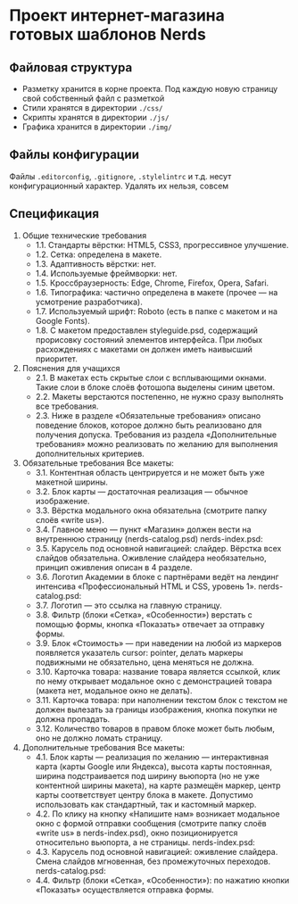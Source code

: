 # Проект интернет-магазина готовых шаблонов Nerds

## Файловая структура
- Разметку хранится в корне проекта. Под каждую новую страницу свой собственный файл с разметкой
- Стили хранятся в директории `./css/`
- Скрипты хранятся в директории `./js/`
- Графика хранится в директории `./img/`

## Файлы конфигурации
Файлы `.editorconfig`, `.gitignore`, `.stylelintrc` и т.д. несут конфигурационный характер.
Удалять их нельзя, совсем

## Спецификация
1. Общие технические требования 
   - 1.1. Стандарты вёрстки: HTML5, CSS3, прогрессивное улучшение. 
   - 1.2. Сетка: определена в макете.
   - 1.3. Адаптивность вёрстки: нет.
   - 1.4. Используемые фреймворки: нет.
   - 1.5. Кроссбраузерность: Edge, Chrome, Firefox, Opera, Safari.
   - 1.6. Типографика: частично определена в макете (прочее — на усмотрение
                  разработчика).
   - 1.7. Используемый шрифт: Roboto (есть в папке с макетом и на Google Fonts).
   - 1.8. С макетом предоставлен styleguide.psd, содержащий прорисовку состояний
                  элементов интерфейса. При любых расхождениях с макетами он должен иметь
                  наивысший приоритет.
2. Пояснения для учащихся
   - 2.1. В макетах есть скрытые слои с всплывающими окнами. Такие слои в блоке
   слоёв фотошопа выделены синим цветом.
   - 2.2. Макеты верстаются постепенно, не нужно сразу выполнять все требования.
   - 2.3. Ниже в разделе «Обязательные требования» описано поведение блоков,
   которое должно быть реализовано для получения допуска. Требования из раздела
   «Дополнительные требования» можно реализовать по желанию для выполнения
   дополнительных критериев.
3. Обязательные требования
   Все макеты:
   - 3.1. Контентная область центрируется и не может быть уже макетной ширины.
   - 3.2. Блок карты — достаточная реализация — обычное изображение.
   - 3.3. Вёрстка модального окна обязательна (смотрите папку слоёв «write us»).
   - 3.4. Главное меню — пункт «Магазин» должен вести на внутреннюю страницу
   (nerds-catalog.psd)
   nerds-index.psd:
   - 3.5. Карусель под основной навигацией: слайдер. Вёрстка всех слайдов
   обязательна. Оживление слайдера необязательно, принцип оживления описан в 4
   разделе.
   - 3.6. Логотип Академии в блоке с партнёрами ведёт на лендинг интенсива
   «Профессиональный HTML и CSS, уровень 1».
   nerds-catalog.psd:
   - 3.7. Логотип — это ссылка на главную страницу.
   - 3.8. Фильтр (блоки «Сетка», «Особенности») верстать с помощью формы, кнопка
   «Показать» отвечает за отправку формы.
   - 3.9. Блок «Стоимость» — при наведении на любой из маркеров появляется
   указатель cursor: pointer, делать маркеры подвижными не обязательно, цена
   меняться не должна.
   - 3.10. Карточка товара: название товара является ссылкой, клик по нему открывает
   модальное окно с демонстрацией товара (макета нет, модальное окно не делать).
   - 3.11. Карточка товара: при наполнении текстом блок с текстом не должен вылезать
   за границы изображения, кнопка покупки не должна пропадать.
   - 3.12. Количество товаров в правом блоке может быть любым, оно не должно ломать
   страницу.
4. Дополнительные требования
   Все макеты:
   - 4.1. Блок карты — реализация по желанию — интерактивная карта (карты Google
   или Яндекса), высота карты постоянная, ширина подстраивается под ширину
   вьюпорта (но не уже контентной ширины макета), на карте размещён маркер, центр
   карты соответствует центру блока в макете. Допустимо использовать как
   стандартный, так и кастомный маркер.
   - 4.2. По клику на кнопку «Напишите нам» возникает модальное окно с формой
   отправки сообщения (смотрите папку слоёв «write us» в nerds-index.psd), окно
   позиционируется относительно вьюпорта, а не страницы.
   nerds-index.psd:
   - 4.3. Карусель под основной навигацией: оживление слайдера. Cмена слайдов
   мгновенная, без промежуточных переходов.
   nerds-catalog.psd:
   - 4.4. Фильтр (блоки «Сетка», «Особенности»): по нажатию кнопки «Показать»
   осуществляется отправка формы.
